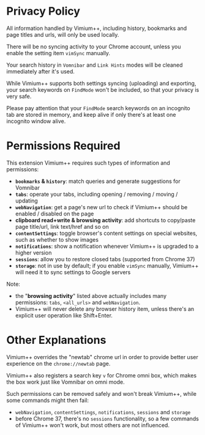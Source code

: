Privacy Policy
==============

All information handled by Vimium++, including history, bookmarks and page titles and urls, will only be used locally.

There will be no syncing activity to your Chrome account, unless you enable the setting item `vimSync` manually.

Your search history in `Vomnibar` and `Link Hints` modes will be cleaned immediately after it's used.

While Vimium++ supports both settings syncing (uploading) and exporting,
    your search keywords on `FindMode` won't be included, so that your privacy is very safe.

Please pay attention that your `FindMode` search keywords on an incognito tab are stored in memory,
    and keep alive if only there's at least one incognito window alive.


Permissions Required
====================

This extension Vimium++ requires such types of information and permissions:
* **`bookmarks` & `history`**: match queries and generate suggestions for Vomnibar
* **`tabs`**: operate your tabs, including opening / removing / moving / updating
* **`webNavigation`**: get a page's new url to check if Vimium++ should be enabled / disabled on the page
* **clipboard read+write & browsing activity**: add shortcuts to copy/paste page title/url, link text/href and so on
* **`contentSettings`**: toggle browser's content settings on special websites, such as whether to show images
* **`notifications`**: show a notification whenever Vimium++ is upgraded to a higher version
* **`sessions`**: allow you to restore closed tabs (supported from Chrome 37)
* **`storage`**: not in use by default; if you enable `vimSync` manually,
    Vimium++ will need it to sync settings to Google servers

Note:
* the "**browsing activity**" listed above actually includes many permissions:
    `tabs`, `<all_urls>` and `webNavigation`.
* Vimium++ will never delete any browser history item,
     unless there's an explicit user operation like Shift+Enter.


Other Explanations
==================

Vimium++ overrides the "newtab" chrome url in order to provide better user experience on the `chrome://newtab` page.

Vimium++ also registers a search key `v` for Chrome omni box, which makes the box work just like Vomnibar on omni mode.

Such permissions can be removed safely and won't break Vimium++, while some commands might then fail:
* `webNavigation`, `contentSettings`, `notifications`, `sessions` and `storage`
* before Chrome 37, there's no `sessions` functionality, so a few commands of Vimium++ won't work,
    but most others are not influenced.
